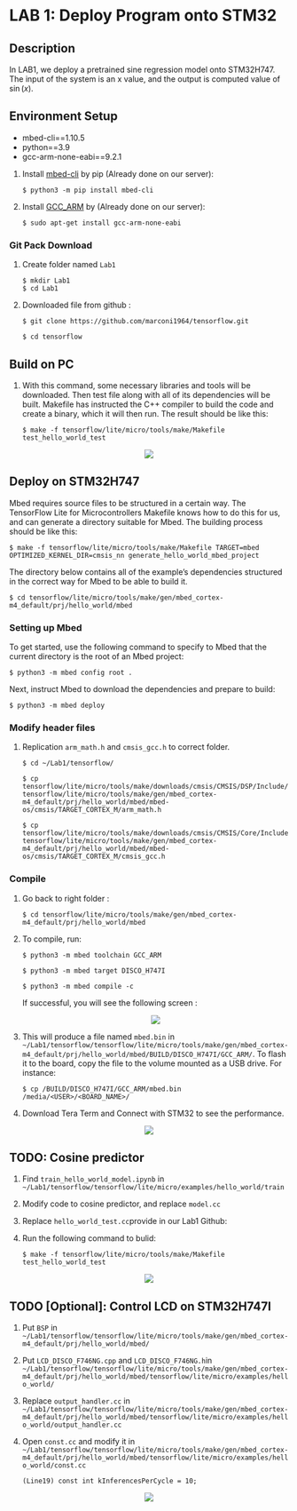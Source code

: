 # LAB 1: Deploy Program onto STM32
## Description
In LAB1, we deploy a pretrained sine regression model onto STM32H747. The input of the system is an x value, and the output is computed value of $\sin(x)$.

## Environment Setup
- mbed-cli==1.10.5
- python==3.9
- gcc-arm-none-eabi==9.2.1

1. Install [mbed-cli](https://os.mbed.com/docs/mbed-os/v6.15/build-tools/install-and-set-up.html) by pip (Already done on our server):

    ```
    $ python3 -m pip install mbed-cli
    ```

2. Install [GCC_ARM](https://developer.arm.com/tools-and-software/open-source-software/developer-tools/gnu-toolchain/downloads) by (Already done on our server):
   
    ```
    $ sudo apt-get install gcc-arm-none-eabi
    ```

### Git Pack Download
1. Create folder named `Lab1`

    ```
    $ mkdir Lab1 
    $ cd Lab1
    ```
    
2. Downloaded file from github : 

    ```
    $ git clone https://github.com/marconi1964/tensorflow.git
    ```
    ```
    $ cd tensorflow
    ```


## Build on PC
1. With this command, some necessary libraries and tools will be downloaded. Then test file along with all of its dependencies will be built. Makefile has instructed the C++ compiler to build the code and create a binary, which it will then run. The result should be like this:

    ```
    $ make -f tensorflow/lite/micro/tools/make/Makefile test_hello_world_test
    ```
<p align="center">
    <img src=https://user-images.githubusercontent.com/61946472/184302778-aa919659-94e0-4ce2-9385-87acc595cee3.png>
</p>




## Deploy on STM32H747
Mbed requires source files to be structured in a certain way. The TensorFlow Lite for Microcontrollers Makefile knows how to do this for us, and can generate a directory suitable for Mbed. The building process should be like this:
```
$ make -f tensorflow/lite/micro/tools/make/Makefile TARGET=mbed OPTIMIZED_KERNEL_DIR=cmsis_nn generate_hello_world_mbed_project
```
<!--
![](https://i.imgur.com/tENEHNF.png)
-->
The directory below contains all of the example’s dependencies structured in the correct way for Mbed to be able to build it.
```
$ cd tensorflow/lite/micro/tools/make/gen/mbed_cortex-m4_default/prj/hello_world/mbed
```


### Setting up Mbed
To get started, use the following command to specify to Mbed that the current directory is the root of an Mbed project:

```
$ python3 -m mbed config root .
```
Next, instruct Mbed to download the dependencies and prepare to build:

```
$ python3 -m mbed deploy
```
<!--
### Modify Mbed Configuration

By default, Mbed will build the project using C++ 98. However, TensorFlow Lite requires C++ 11. Run the following Python snippet to modify the Mbed configuration files so that it uses C++ 11. You should put `modify.py` in `tensorflow/lite/micro/tools/make/gen/mbed_cortex-m4_default/prj/hello_world/mbed` and enter the command:

`$ python3 modify.py`
-->

### Modify header files

1. Replication `arm_math.h` and `cmsis_gcc.h` to correct folder.

    ```
    $ cd ~/Lab1/tensorflow/
    ```

    ```
    $ cp tensorflow/lite/micro/tools/make/downloads/cmsis/CMSIS/DSP/Include/arm_math.h  tensorflow/lite/micro/tools/make/gen/mbed_cortex-m4_default/prj/hello_world/mbed/mbed-os/cmsis/TARGET_CORTEX_M/arm_math.h
    ```
    ```
    $ cp tensorflow/lite/micro/tools/make/downloads/cmsis/CMSIS/Core/Include/cmsis_gcc.h  tensorflow/lite/micro/tools/make/gen/mbed_cortex-m4_default/prj/hello_world/mbed/mbed-os/cmsis/TARGET_CORTEX_M/cmsis_gcc.h
    ```


### Compile 
1. Go back to right folder :

    ```
    $ cd tensorflow/lite/micro/tools/make/gen/mbed_cortex-m4_default/prj/hello_world/mbed
    ```
2. To compile, run:

    ```
    $ python3 -m mbed toolchain GCC_ARM
    ```
    ```
    $ python3 -m mbed target DISCO_H747I
    ```
    ```
    $ python3 -m mbed compile -c
    ```
    If successful, you will see the following screen :
    <p align="center">
        <img src=https://user-images.githubusercontent.com/61946472/184845567-0fec5201-88b3-4b80-9bdd-eb4955c3b444.png>
    </p>



3. This will produce a file named `mbed.bin` in `~/Lab1/tensorflow/tensorflow/lite/micro/tools/make/gen/mbed_cortex-m4_default/prj/hello_world/mbed/BUILD/DISCO_H747I/GCC_ARM/`. To flash it to the board, copy the file to the volume mounted as a USB drive. For instance:
   
    ```
    $ cp /BUILD/DISCO_H747I/GCC_ARM/mbed.bin /media/<USER>/<BOARD_NAME>/
    ```
    
4. Download Tera Term and Connect with STM32 to see the performance.
<p align="center">
    <img src=https://user-images.githubusercontent.com/61946472/184304013-0ff3c1b5-54e8-48c6-80d4-f906618e994b.png>
</p>

## TODO: Cosine predictor
1. Find `train_hello_world_model.ipynb` in `~/Lab1/tensorflow/tensorflow/lite/micro/examples/hello_world/train`
2. Modify code to cosine predictor, and replace `model.cc`
3. Replace `hello_world_test.cc`provide in our Lab1 Github: 
4. Run the following command to bulid:

    ```
    $ make -f tensorflow/lite/micro/tools/make/Makefile test_hello_world_test
    ```
<p align="center">
    <img src=https://user-images.githubusercontent.com/61946472/184305590-2018128a-3bb1-477e-8605-4c4e1c370fc0.png>
</p>

## TODO [Optional]: Control LCD on STM32H747I
1. Put `BSP` in
    `~/Lab1/tensorflow/tensorflow/lite/micro/tools/make/gen/mbed_cortex-m4_default/prj/hello_world/mbed/`
    
2. Put `LCD_DISCO_F746NG.cpp` and `LCD_DISCO_F746NG.h`in
    `~/Lab1/tensorflow/tensorflow/lite/micro/tools/make/gen/mbed_cortex-m4_default/prj/hello_world/mbed/tensorflow/lite/micro/examples/hello_world/`

3. Replace `output_handler.cc` in
     `~/Lab1/tensorflow/tensorflow/lite/micro/tools/make/gen/mbed_cortex-m4_default/prj/hello_world/mbed/tensorflow/lite/micro/examples/hello_world/output_handler.cc`
     
4. Open `const.cc` and modify it in 
     `~/Lab1/tensorflow/tensorflow/lite/micro/tools/make/gen/mbed_cortex-m4_default/prj/hello_world/mbed/tensorflow/lite/micro/examples/hello_world/const.cc`
    
    ```
    (Line19) const int kInferencesPerCycle = 10;
    ```
<p align="center">
    <img src=https://user-images.githubusercontent.com/61946472/184305251-4078c8db-0e00-40ec-99aa-c12b2b47af31.gif>
</p>

